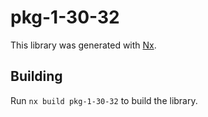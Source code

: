 # pkg-1-30-32

This library was generated with [Nx](https://nx.dev).

## Building

Run `nx build pkg-1-30-32` to build the library.
